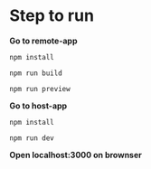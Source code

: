 # Step to run

**Go to remote-app**
```
npm install
```
```
npm run build
```
```
npm run preview
```

**Go to host-app**
```
npm install
```
```
npm run dev
```

**Open localhost:3000 on brownser**
